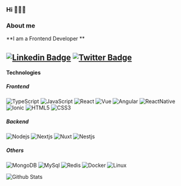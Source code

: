### Hi 👨🏽‍💻

### About me
**I am a Frontend Developer **

[![Linkedin Badge](https://img.shields.io/badge/-Jsdeveloperr%20%20-blue?style=for-the-badge&logo=Linkedin&logoColor=white&link=https://www.linkedin.com/in/jsdeveloperr/)](https://www.linkedin.com/in/)  [![Twitter Badge](https://img.shields.io/badge/-@Jsdeveloperr___-blue?style=for-the-badge&logo=twitter&logoColor=white&link=https://twitter.com/)](https://twitter.com/)
---

#### Technologies

##### Frontend
![TypeScript](https://img.shields.io/badge/-TypeScript-black?style=for-the-badge&logo=typescript)
![JavaScript](https://img.shields.io/badge/-JavaScript-black?style=for-the-badge&logo=javascript)
![React](https://img.shields.io/badge/-React-black?style=for-the-badge&logo=React)
![Vue](https://img.shields.io/badge/-Vue-black?style=for-the-badge&logo=Vue)
![Angular](https://img.shields.io/badge/-Angular-black?style=for-the-badge&logo=Angular)
![ReactNative](https://img.shields.io/badge/-ReactNative-black?style=for-the-badge&logo=React)
![Ionic](https://img.shields.io/badge/-Ionic-black?style=for-the-badge&logo=Ionic)
![HTML5](https://img.shields.io/badge/-HTML5-black?style=for-the-badge&logo=html5&logoColor=white)
![CSS3](https://img.shields.io/badge/-CSS3-black?style=for-the-badge&logo=css3)

##### Backend
![Nodejs](https://img.shields.io/badge/-Nodejs-black?style=for-the-badge&logo=Node.js)
![Nextjs](https://img.shields.io/badge/-Nextjs-black?style=for-the-badge&logo=Next.js)
![Nuxt](https://img.shields.io/badge/-Nuxtjs-black?style=for-the-badge&logo=Nuxt.js)
![Nestjs](https://img.shields.io/badge/-Nestjs-black?style=for-the-badge&logo=Nest.js)

##### Others
![MongoDB](https://img.shields.io/badge/-MongoDB-black?style=for-the-badge&logo=mongodb)
![MySql](https://img.shields.io/badge/-MySql-black?style=for-the-badge&logo=mysql&logoColor=fffeee)
![Redis](https://img.shields.io/badge/-Redis-black?style=for-the-badge&logo=Redis)
![Docker](https://img.shields.io/badge/-Docker-black?style=for-the-badge&logo=Docker)
![Linux](https://img.shields.io/badge/-Linux-black?style=for-the-badge&logo=Linux)



![Github Stats](https://github-readme-stats.vercel.app/api?username=jsdeveloperr&count_private=true&show_icons=true&theme=dracula)
